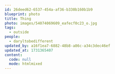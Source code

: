 ```yaml
---
id: 26deed62-6537-454a-af36-b330b160b1b9
blueprint: photo
title: Thing
photo: images/54074069609_eafecf0c23_o.jpg
tags:
  - outside
people:
  - daryltobedifferent
updated_by: a16f1ea7-6882-48b8-a86c-a34c3dec46ef
updated_at: 1731365407
content:
  code: null
  mode: htmlmixed
---
```

